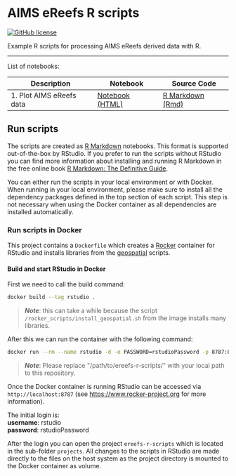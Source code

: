 # AIMS eReefs R scripts
[![GitHub license](https://img.shields.io/badge/license-MIT-green)](https://github.com/aims-ks/ereefs-r-scripts/blob/master/LICENSE)

Example R scripts for processing AIMS eReefs derived data with R.

***

List of notebooks:

| Description | Notebook | Source Code
| ------------- | ------------- | ------------- |
| 1. Plot AIMS eReefs data | [Notebook (HTML)](/notebooks/1-plot-aims-ereefs-data.nb.html) | [R Markdown (Rmd)](notebooks/1-plot-aims-ereefs-data.Rmd)  |

## Run scripts

The scripts are created as [R Markdown](https://rmarkdown.rstudio.com/) notebooks. This format is supported out-of-the-box 
by RStudio. If you prefer to run the scripts without RStudio you can find more information about installing and 
running R Markdown in the free online book [R Markdown: The Definitive Guide](https://bookdown.org/yihui/rmarkdown/).

You can either run the scripts in your local environment or with Docker. When running in your local environment, please
make sure to install all the dependency packages defined in the top section of each script. This step is not necessary
when using the Docker container as all dependencies are installed automatically.

### Run scripts in Docker
This project contains a `Dockerfile` which creates a [Rocker](https://www.rocker-project.org/) container for RStudio and 
installs libraries from the [geospatial](https://github.com/rocker-org/rocker-versioned2) scripts.

#### Build and start RStudio in Docker
First we need to call the build command: 
```bash
docker build --tag rstudio .
```
> ***Note***: this can take a while because the script `/rocker_scripts/install_geospatial.sh` from the image 
>installs many libraries. 

After this we can run the container with the following command:

```bash
docker run --rm --name rstudio -d -e PASSWORD=rstudioPassword -p 8787:8787 -v "/path/to/ereefs-r-scripts":/home/rstudio/projects rstudio
``` 

> ***Note***: Please replace "/path/to/ereefs-r-scripts/" with your local path to this repository.
 
Once the Docker container is running RStudio can be accessed via `http://localhost:8787` (see 
https://www.rocker-project.org for more information).

The initial login is:  
**username**: rstudio   
**password**: rstudioPassword 

After the login you can open the project `ereefs-r-scripts` which is located in the sub-folder `projects`. All changes
to the scripts in RStudio are made directly to the files on the host system as the project directory is mounted to the 
Docker container as volume.   

